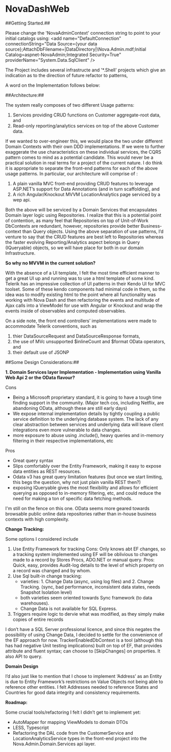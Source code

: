 # NovaDashWeb

##Getting Started.##

Please change the 'NovaAdminContext' connection string to point to your initial catalogs using:
&lt;add name="DefaultConnection" connectionString="Data Source={your data source};AttachDbFilename=|DataDirectory|\Nova.Admin.mdf;Initial Catalog=aspnet-NovaAdmin;Integrated Security=True" 
    providerName="System.Data.SqlClient" />

The Project includes several infrastructe and '*.Shell' projects which give an indication as to the direction of future refactor to patterns,

A word on the Implementation follows below:


##Architecture:##

The system really composes of two different Usage patterns:
1. Services providing CRUD functions on Customer aggregate-root data, and 
2. Read-only reporting/analytics services on top of the above Customer data. 

If we wanted to over-engineer this, we would place the two under different Domain Contexts with their own DDD implementations. If we were to further exaggerate the use characteristics on these individual services, the CQRS pattern comes to mind as a potential candidate. This would never be a practical solution in real terms for a project of the current nature. I do think it is appropriate to separate the front-end patterns for each of the above usage patterns. In particular, our architecture will comprise of :

1. A plain vanilla MVC front-end providing CRUD features to leverage ASP.NET’s support for Data Annotations (and in turn scaffolding), and
2. A rich Angular/Knockout MVVM LocationAnalytics page serviced by a wep api.

Both the above will be serviced by a Domain Services that encapsulates Domain layer logic using Repositories. I realize that this is a potential point of contention, as many feel that Repositories on top of Unit-of-Work DbContexts are redundant, however, repositories provide better Business-context than Query objects. Using the above separation of use patterns, I’d venture to say that the CRUD features are best left to Repositories whereas the faster evolving Reporting/Analytics aspect belongs in Query (IQueryable) objects, so we will have place for both in our domain Infrastructure.


**So why no MVVM in the current solution?**

With the absence of a UI template, I felt the most time efficient manner to get a great UI up and running was to use a html template of some kind. Telerik has an impressive collection of UI patterns in their Kendo UI for MVC toolset. Some of these kendo components had minimal code in them, so the idea was to modify existing html to the point where all functionality was working with Nova Dash and then refactoring the events and multitude of Ajax calls into a ViewModel for use with Angular or Knockout and wrap the events inside of observables and computed observables. 

On a side note, the front end controllers’ implementations were made to accommodate Telerik conventions, such as 
1.	thier DataSourceRequest and DataSourceResponse formats, 
2.	the use of MVc unsupported $inlineCount and $format OData operators, and 
3.	their default use of JSONP



##Some Design Considerations:##

**1. Domain Services layer Implementation - Implementation using Vanilla Web Api 2 or the OData flavour?**

Cons
- Being a Microsoft proprietary standard, it is going to have a tough time finding support in the community. (Major tech cos, including Netflix, are abandoning OData, although these are still early days)
- We expose internal implementation details by tightly coupling a public service definition to the underlying database system. The lack of any clear abstraction between services and underlying data will leave client integrations even more vulnerable to data changes.
- more exposure to abuse using .include(), heavy queries and  in-memory filtering in their respective implementations, etc

Pros
- Great query syntax
- Slips comfortably over the Entity Framework, making it easy to expose data entities as REST resources. 
- Odata v3 has great query limitation features (but once we start limiting, this begs the question, why not just plain vanilla REST then?)
- exposing IQueryable gives the most flexibility and allows for efficient querying as opposed to in-memory filtering, etc, and could reduce the need for making a ton of specific data fetching methods.

I'm still on the fence on this one. OData seems more geared towards browsable public  online data repositories rather than in-house business contexts with high complexity. 


**Change Tracking:**

Some options I considered include
1.	Use Entity Framework for tracking
Cons:  Only knows abt EF changes, so a tracking system implemented using EF will be oblivious to changes made to a record by Stores Procs, ADO.NET or manual query.
Pros: Quick, easy, provides Audit-log details to the level of which property on a record was changed and by whom.
2.	Use Sql built-in change tracking: 
    - varieties: 1. Change Data (async, using log files) and 2. Change Tracking. (sync, bad performance, inconsistent data states, needs Snapshot Isolation level)
    - both varieties seem oriented towards Sync framework (to data warehouses). 
    - Change Data is not available for SQL Express. 
3.	Triggers require logic to dervie what was modified, as they simply make copies of entire records 

I don’t have a SQL Server professional licence, and since this negates the possibility of using Change Data, I decided to settle for the convenience of the EF approach for now. 
TrackerEnabledDbContext is a tool (although this has had negative Unit testing implications) built on top of EF, that provides attribute and fluent syntax; can choose to [SkipChanges] on properties. It also API to query.

**Domain Design**

I’d also just like to mention that I chose to implement ‘Address’ as an Entity is due to Entity Framework’s restrictions on Value Objects not being able to reference other entities. I felt Addresses needed to reference States and Countries for good data integrity and consistency requirements.


**Roadmap:**

Some crucial tools/refactoring I felt I didn’t get to implement yet:
-	AutoMapper for mapping ViewModels to domain DTOs
-	LESS, Typescript
-	Refactoring the DAL code from the CustomerService and LocationAnalyticsService types in the front-end project into the Nova.Admin.Domain.Services api layer.




